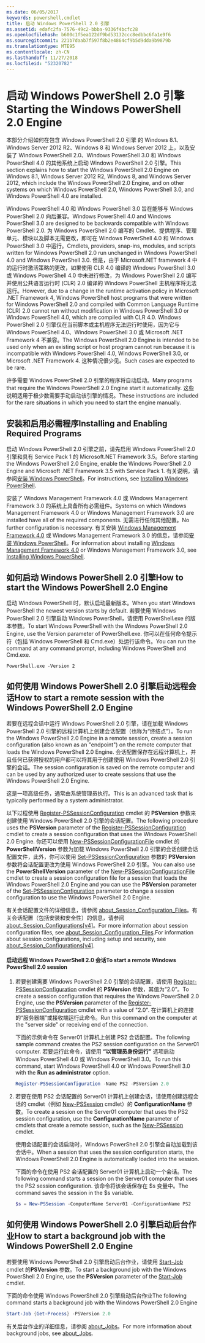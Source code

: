 ```yaml
---
ms.date: 06/05/2017
keywords: powershell,cmdlet
title: 启动 Windows PowerShell 2.0 引擎
ms.assetid: edafc2fa-7576-49c2-bbba-9336f4bcfc28
ms.openlocfilehash: b600c1f5ea122df9bd53132ccc8edbbc6fa1e9f6
ms.sourcegitcommit: 221b7daab7f597f8b2e4864cf9b5d9dda9b9879b
ms.translationtype: MTE95
ms.contentlocale: zh-CN
ms.lasthandoff: 11/27/2018
ms.locfileid: "52320782"
---
```

# <a name="starting-the-windows-powershell-20-engine"></a><span data-ttu-id="b82a5-103">启动 Windows PowerShell 2.0 引擎</span><span class="sxs-lookup"><span data-stu-id="b82a5-103">Starting the Windows PowerShell 2.0 Engine</span></span>

<span data-ttu-id="b82a5-104">本部分介绍如何在包含 Windows PowerShell 2.0 引擎 的 Windows 8.1、Windows Server 2012 R2、Windows 8 和 Windows Server 2012 上，以及安装了 Windows PowerShell 2.0、Windows PowerShell 3.0 和 Windows PowerShell 4.0 的其他系统上启动 Windows PowerShell 2.0 引擎。</span><span class="sxs-lookup"><span data-stu-id="b82a5-104">This section explains how to start the Windows PowerShell 2.0 Engine on Windows 8.1, Windows Server 2012 R2, Windows 8, and Windows Server 2012, which include the Windows PowerShell 2.0 Engine, and on other systems on which Windows PowerShell 2.0, Windows PowerShell 3.0, and Windows PowerShell 4.0 are installed.</span></span>

<span data-ttu-id="b82a5-105">Windows PowerShell 4.0 和 Windows PowerShell 3.0 旨在能够与 Windows PowerShell 2.0 向后兼容。</span><span class="sxs-lookup"><span data-stu-id="b82a5-105">Windows PowerShell 4.0 and Windows PowerShell 3.0 are designed to be backwards compatible with Windows PowerShell 2.0.</span></span> <span data-ttu-id="b82a5-106">为 Windows PowerShell 2.0 编写的 Cmdlet、提供程序、管理单元、模块以及脚本无需更改，即可在 Windows PowerShell 4.0 和 Windows PowerShell 3.0 中运行。</span><span class="sxs-lookup"><span data-stu-id="b82a5-106">Cmdlets, providers, snap-ins, modules, and scripts written for Windows PowerShell 2.0 run unchanged in Windows PowerShell 4.0 and Windows PowerShell 3.0.</span></span> <span data-ttu-id="b82a5-107">但是，由于 Microsoft.NET framework 4 中的运行时激活策略的更改，如果使用 CLR 4.0 编译的 Windows PowerShell 3.0 或 Windows PowerShell 4.0 中未进行修改，为 Windows PowerShell 2.0 编写并使用公共语言运行时 (CLR) 2.0 编译的 Windows PowerShell 主机程序将无法运行。</span><span class="sxs-lookup"><span data-stu-id="b82a5-107">However, due to a change in the runtime activation policy in Microsoft .NET Framework 4, Windows PowerShell host programs that were written for Windows PowerShell 2.0 and compiled with Common Language Runtime (CLR) 2.0 cannot run without modification in Windows PowerShell 3.0 or Windows PowerShell 4.0, which are compiled with CLR 4.0.</span></span> <span data-ttu-id="b82a5-108">Windows PowerShell 2.0 引擎仅在当前脚本或主机程序无法运行时使用，因为它与 Windows PowerShell 4.0、Windows PowerShell 3.0 或 Microsoft .NET Framework 4 不兼容。</span><span class="sxs-lookup"><span data-stu-id="b82a5-108">The Windows PowerShell 2.0 Engine is intended to be used only when an existing script or host program cannot run because it is incompatible with Windows PowerShell 4.0, Windows PowerShell 3.0, or Microsoft .NET Framework 4.</span></span> <span data-ttu-id="b82a5-109">这种情况很少见。</span><span class="sxs-lookup"><span data-stu-id="b82a5-109">Such cases are expected to be rare.</span></span>

<span data-ttu-id="b82a5-110">许多需要 Windows PowerShell 2.0 引擎的程序将自动启动。</span><span class="sxs-lookup"><span data-stu-id="b82a5-110">Many programs that require the Windows PowerShell 2.0 Engine start it automatically.</span></span> <span data-ttu-id="b82a5-111">这些说明适用于极少数需要手动启动该引擎的情况。</span><span class="sxs-lookup"><span data-stu-id="b82a5-111">These instructions are included for the rare situations in which you need to start the engine manually.</span></span>

## <a name="installing-and-enabling-required-programs"></a><span data-ttu-id="b82a5-112">安装和启用必需程序</span><span class="sxs-lookup"><span data-stu-id="b82a5-112">Installing and Enabling Required Programs</span></span>

<span data-ttu-id="b82a5-113">启动 Windows PowerShell 2.0 引擎之前，请先启用 Windows PowerShell 2.0 引擎和具有 Service Pack 1 的 Microsoft.NET Framework 3.5。</span><span class="sxs-lookup"><span data-stu-id="b82a5-113">Before starting the Windows PowerShell 2.0 Engine, enable the Windows PowerShell 2.0 Engine and Microsoft .NET Framework 3.5 with Service Pack 1.</span></span> <span data-ttu-id="b82a5-114">有关说明，请参阅[安装 Windows PowerShell](Installing-Windows-PowerShell.md)。</span><span class="sxs-lookup"><span data-stu-id="b82a5-114">For instructions, see [Installing Windows PowerShell](Installing-Windows-PowerShell.md).</span></span>

<span data-ttu-id="b82a5-115">安装了 Windows Management Framework 4.0 或 Windows Management Framework 3.0 的系统上具备所有必需组件。</span><span class="sxs-lookup"><span data-stu-id="b82a5-115">Systems on which Windows Management Framework 4.0 or Windows Management Framework 3.0 are installed have all of the required components.</span></span> <span data-ttu-id="b82a5-116">无需进行任何其他配置。</span><span class="sxs-lookup"><span data-stu-id="b82a5-116">No further configuration is necessary.</span></span> <span data-ttu-id="b82a5-117">有关安装 [Windows Management Framework 4.0](https://go.microsoft.com/fwlink/?LinkID=293881) 或 Windows Management Framework 3.0 的信息，请参阅[安装 Windows PowerShell](Installing-Windows-PowerShell.md)。</span><span class="sxs-lookup"><span data-stu-id="b82a5-117">For information about installing [Windows Management Framework 4.0](https://go.microsoft.com/fwlink/?LinkID=293881) or Windows Management Framework 3.0, see [Installing Windows PowerShell](Installing-Windows-PowerShell.md).</span></span>

## <a name="how-to-start-the-windows-powershell-20-engine"></a><span data-ttu-id="b82a5-118">如何启动 Windows PowerShell 2.0 引擎</span><span class="sxs-lookup"><span data-stu-id="b82a5-118">How to start the Windows PowerShell 2.0 Engine</span></span>

<span data-ttu-id="b82a5-119">启动 Windows PowerShell 时，默认启动最新版本。</span><span class="sxs-lookup"><span data-stu-id="b82a5-119">When you start Windows PowerShell the newest version starts by default.</span></span> <span data-ttu-id="b82a5-120">若要使用 Windows PowerShell 2.0 引擎启动 Windows PowerShell，请使用 PowerShell.exe 的版本参数。</span><span class="sxs-lookup"><span data-stu-id="b82a5-120">To start Windows PowerShell with the Windows PowerShell 2.0 Engine, use the Version parameter of PowerShell.exe.</span></span> <span data-ttu-id="b82a5-121">你可以在任何命令提示符（包括 Windows PowerShell 和 Cmd.exe）处运行该命令。</span><span class="sxs-lookup"><span data-stu-id="b82a5-121">You can run the command at any command prompt, including Windows PowerShell and Cmd.exe.</span></span>

```
PowerShell.exe -Version 2
```

## <a name="how-to-start-a-remote-session-with-the-windows-powershell-20-engine"></a><span data-ttu-id="b82a5-122">如何使用 Windows PowerShell 2.0 引擎启动远程会话</span><span class="sxs-lookup"><span data-stu-id="b82a5-122">How to start a remote session with the Windows PowerShell 2.0 Engine</span></span>

<span data-ttu-id="b82a5-123">若要在远程会话中运行 Windows PowerShell 2.0 引擎，请在加载 Windows PowerShell 2.0 引擎的远程计算机上创建会话配置（也称为“终结点”）。</span><span class="sxs-lookup"><span data-stu-id="b82a5-123">To run the Windows PowerShell 2.0 Engine in a remote session, create a session configuration (also known as an "endpoint") on the remote computer that loads the Windows PowerShell 2.0 Engine.</span></span> <span data-ttu-id="b82a5-124">会话配置保存在远程计算机上，并且任何已获得授权的用户都可以将其用于创建使用 Windows PowerShell 2.0 引擎的会话。</span><span class="sxs-lookup"><span data-stu-id="b82a5-124">The session configuration is saved on the remote computer and can be used by any authorized user to create sessions that use the Windows PowerShell 2.0 Engine.</span></span>

<span data-ttu-id="b82a5-125">这是一项高级任务，通常由系统管理员执行。</span><span class="sxs-lookup"><span data-stu-id="b82a5-125">This is an advanced task that is typically performed by a system administrator.</span></span>

<span data-ttu-id="b82a5-126">以下过程使用 [Register-PSSessionConfiguration](https://technet.microsoft.com/library/e9152ae2-bd6d-4056-9bc7-dc1893aa29ea) cmdlet 的 **PSVersion** 参数来创建使用 Windows PowerShell 2.0 引擎的会话配置。</span><span class="sxs-lookup"><span data-stu-id="b82a5-126">The following procedure uses the **PSVersion** parameter of the [Register-PSSessionConfiguration](https://technet.microsoft.com/library/e9152ae2-bd6d-4056-9bc7-dc1893aa29ea) cmdlet to create a session configuration that uses the Windows PowerShell 2.0 Engine.</span></span> <span data-ttu-id="b82a5-127">你还可以使用 [New-PSSessionConfigurationFile](https://technet.microsoft.com/library/5f3e3633-6e90-479c-aea9-ba45a1954866) cmdlet 的 **PowerShellVersion** 参数为加载 Windows PowerShell 2.0 引擎的会话创建会话配置文件，此外，你可以使用 [Set-PSSessionConfiguration](https://technet.microsoft.com/library/b21fbad3-1759-4260-b206-dcb8431cd6ea) 参数的 **PSVersion** 参数将会话配置更改为使用 Windows PowerShell 2.0 引擎。</span><span class="sxs-lookup"><span data-stu-id="b82a5-127">You can also use the **PowerShellVersion** parameter of the [New-PSSessionConfigurationFile](https://technet.microsoft.com/library/5f3e3633-6e90-479c-aea9-ba45a1954866) cmdlet to create a session configuration file for a session that loads the Windows PowerShell 2.0 Engine and you can use the **PSVersion** parameter of the [Set-PSSessionConfiguration](https://technet.microsoft.com/library/b21fbad3-1759-4260-b206-dcb8431cd6ea) parameter to change a session configuration to use the Windows PowerShell 2.0 Engine.</span></span>

<span data-ttu-id="b82a5-128">有关会话配置文件的详细信息，请参阅 [about_Session_Configuration_Files](https://technet.microsoft.com/library/c7217447-1ebf-477b-a8ef-4dbe9a1473b8)。有关会话配置（包括安装和安全性）的信息，请参阅 [about_Session_Configurations[v4]](https://technet.microsoft.com/library/a2fbe12a-350c-4d04-be50-24102824e3ab)。</span><span class="sxs-lookup"><span data-stu-id="b82a5-128">For more information about session configuration files, see [about_Session_Configuration_Files](https://technet.microsoft.com/library/c7217447-1ebf-477b-a8ef-4dbe9a1473b8).For information about session configurations, including setup and security, see [about_Session_Configurations[v4]](https://technet.microsoft.com/library/a2fbe12a-350c-4d04-be50-24102824e3ab).</span></span>

#### <a name="to-start-a-remote-windows-powershell-20-session"></a><span data-ttu-id="b82a5-129">启动远程 Windows PowerShell 2.0 会话</span><span class="sxs-lookup"><span data-stu-id="b82a5-129">To start a remote Windows PowerShell 2.0 session</span></span>

1. <span data-ttu-id="b82a5-130">若要创建需要 Windows PowerShell 2.0 引擎的会话配置，请使用 [Register-PSSessionConfiguration](https://technet.microsoft.com/library/e9152ae2-bd6d-4056-9bc7-dc1893aa29ea) cmdlet 的 **PSVersion** 参数，其值为“2.0”。</span><span class="sxs-lookup"><span data-stu-id="b82a5-130">To create a session configuration that requires the Windows PowerShell 2.0 Engine, use the **PSVersion** parameter of the [Register-PSSessionConfiguration](https://technet.microsoft.com/library/e9152ae2-bd6d-4056-9bc7-dc1893aa29ea) cmdlet with a value of "2.0".</span></span> <span data-ttu-id="b82a5-131">在计算机上的连接的“服务器端”或接收端运行此命令。</span><span class="sxs-lookup"><span data-stu-id="b82a5-131">Run this command on the computer at the "server side" or receiving end of the connection.</span></span>

   <span data-ttu-id="b82a5-132">下面的示例命令在 Server01 计算机上创建 PS2 会话配置。</span><span class="sxs-lookup"><span data-stu-id="b82a5-132">The following sample command creates the PS2 session configuration on the Server01 computer.</span></span> <span data-ttu-id="b82a5-133">若要运行此命令，请使用 **“以管理员身份运行”** 选项启动 Windows PowerShell 4.0 或 Windows PowerShell 3.0。</span><span class="sxs-lookup"><span data-stu-id="b82a5-133">To run this command, start Windows PowerShell 4.0 or Windows PowerShell 3.0 with the **Run as administrator** option.</span></span>

   ```powershell
   Register-PSSessionConfiguration -Name PS2 -PSVersion 2.0
   ```

2. <span data-ttu-id="b82a5-134">若要在使用 PS2 会话配置的 Server01 计算机上创建会话，请使用创建远程会话的 cmdlet（例如 [New-PSSession](https://technet.microsoft.com/library/76f6628c-054c-4eda-ba7a-a6f28daaa26f) cmdlet）的 **ConfigurationName** 参数。</span><span class="sxs-lookup"><span data-stu-id="b82a5-134">To create a session on the Server01 computer that uses the PS2 session configuration, use the **ConfigurationName** parameter of cmdlets that create a remote session, such as the [New-PSSession](https://technet.microsoft.com/library/76f6628c-054c-4eda-ba7a-a6f28daaa26f) cmdlet.</span></span>

   <span data-ttu-id="b82a5-135">使用会话配置的会话启动时，Windows PowerShell 2.0 引擎会自动加载到该会话中。</span><span class="sxs-lookup"><span data-stu-id="b82a5-135">When a session that uses the session configuration starts, the Windows PowerShell 2.0 Engine is automatically loaded into the session.</span></span>

   <span data-ttu-id="b82a5-136">下面的命令在使用 PS2 会话配置的 Server01 计算机上启动一个会话。</span><span class="sxs-lookup"><span data-stu-id="b82a5-136">The following command starts a session on the Server01 computer that uses the PS2 session configuration.</span></span> <span data-ttu-id="b82a5-137">该命令将该会话保存在 $s 变量中。</span><span class="sxs-lookup"><span data-stu-id="b82a5-137">The command saves the session in the $s variable.</span></span>

   ```powershell
   $s = New-PSSession -ComputerName Server01 -ConfigurationName PS2
   ```

## <a name="how-to-start-a-background-job-with-the-windows-powershell-20-engine"></a><span data-ttu-id="b82a5-138">如何使用 Windows PowerShell 2.0 引擎启动后台作业</span><span class="sxs-lookup"><span data-stu-id="b82a5-138">How to start a background job with the Windows PowerShell 2.0 Engine</span></span>

<span data-ttu-id="b82a5-139">若要使用 Windows PowerShell 2.0 引擎启动后台作业，请使用 [Start-Job](https://technet.microsoft.com/library/2bc04935-0deb-4ec0-b856-d7290cca6442) cmdlet 的**PSVersion** 参数。</span><span class="sxs-lookup"><span data-stu-id="b82a5-139">To start a background job with the Windows PowerShell 2.0 Engine, use the **PSVersion** parameter of the [Start-Job](https://technet.microsoft.com/library/2bc04935-0deb-4ec0-b856-d7290cca6442) cmdlet.</span></span>

<span data-ttu-id="b82a5-140">下面的命令使用 Windows PowerShell 2.0 引擎启动后台作业</span><span class="sxs-lookup"><span data-stu-id="b82a5-140">The following command starts a background job with the Windows PowerShell 2.0 Engine</span></span>

```powershell
Start-Job {Get-Process} -PSVersion 2.0
```

<span data-ttu-id="b82a5-141">有关后台作业的详细信息，请参阅 [about_Jobs](/powershell/module/microsoft.powershell.core/about/about_jobs)。</span><span class="sxs-lookup"><span data-stu-id="b82a5-141">For more information about background jobs, see [about_Jobs](/powershell/module/microsoft.powershell.core/about/about_jobs).</span></span>